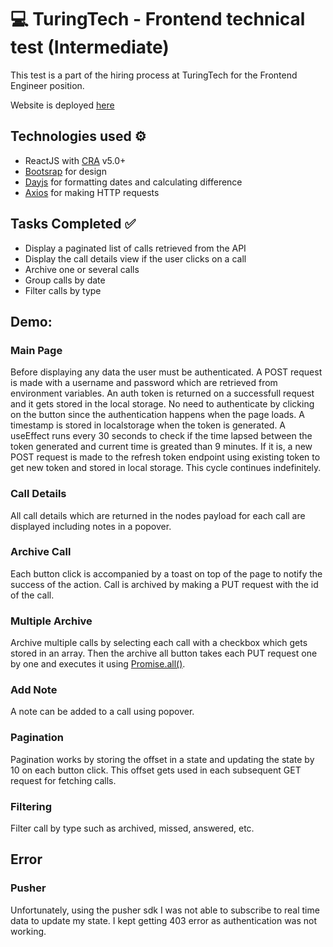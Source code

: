# 💻 TuringTech - Frontend technical test (Intermediate)

This test is a part of the hiring process at TuringTech for the Frontend Engineer position.

Website is deployed [here]()

## Technologies used ⚙

- ReactJS with [CRA](https://create-react-app.dev/) v5.0+
- [Bootsrap](https://react-bootstrap.github.io/) for design
- [Dayjs](https://day.js.org/) for formatting dates and calculating difference
- [Axios](https://axios-http.com/docs/intro) for making HTTP requests

## Tasks Completed ✅

- Display a paginated list of calls retrieved from the API
- Display the call details view if the user clicks on a call
- Archive one or several calls
- Group calls by date
- Filter calls by type

## Demo:

### Main Page

Before displaying any data the user must be authenticated. A POST request is made with a username and password which are retrieved from environment variables. An auth token is returned on a successfull request and it gets stored in the local storage. No need to authenticate by clicking on the button since the authentication happens when the page loads. A timestamp is stored in localstorage when the token is generated. A useEffect runs every 30 seconds to check if the time lapsed between the token generated and current time is greated than 9 minutes. If it is, a new POST request is made to the refresh token endpoint using existing token to get new token and stored in local storage. This cycle continues indefinitely.

### Call Details

All call details which are returned in the nodes payload for each call are displayed including notes in a popover.

### Archive Call

Each button click is accompanied by a toast on top of the page to notify the success of the action. Call is archived by making a PUT request with the id of the call.

### Multiple Archive

Archive multiple calls by selecting each call with a checkbox which gets stored in an array. Then the archive all button takes each PUT request one by one and executes it using [Promise.all()](https://developer.mozilla.org/en-US/docs/Web/JavaScript/Reference/Global_Objects/Promise/all).

### Add Note

A note can be added to a call using popover.

### Pagination

Pagination works by storing the offset in a state and updating the state by 10 on each button click. This offset gets used in each subsequent GET request for fetching calls.

### Filtering

Filter call by type such as archived, missed, answered, etc.

## Error

### Pusher

Unfortunately, using the pusher sdk I was not able to subscribe to real time data to update my state. I kept getting 403 error as authentication was not working.
